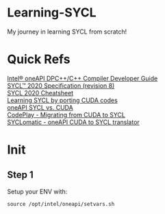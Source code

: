 # Learning-SYCL
My journey in learning SYCL from scratch!

# Quick Refs
[Intel® oneAPI DPC++/C++ Compiler Developer Guide](https://cdrdv2-public.intel.com/792222/dpcpp-cpp-compiler_developer-guide-reference_2024.0-767253-792222.pdf)  
[SYCL™ 2020 Specification (revision 8)](https://registry.khronos.org/SYCL/specs/sycl-2020/html/sycl-2020.html)  
[SYCL 2020 Cheatsheet](https://www.khronos.org/files/sycl/sycl-2020-reference-guide.pdf)  
[Learning SYCL by porting CUDA codes](https://sycl.tech/assets/files/Zheming_Jin_ORNL_Porting_CUDA_SYCL_Buffers.pdf)  
[oneAPI SYCL vs. CUDA](https://oneapi-src.github.io/SYCLomatic/dev_guide/compare-prog-models.html)  
[CodePlay - Migrating from CUDA to SYCL](https://developer.codeplay.com/products/computecpp/ce/2.10.0/guides/sycl-for-cuda-developers/migration)  
[SYCLomatic - oneAPI CUDA to SYCL translator](https://github.com/oneapi-src/SYCLomatic)  


# Init
## Step 1
Setup your ENV with:  
```
source /opt/intel/oneapi/setvars.sh
```


